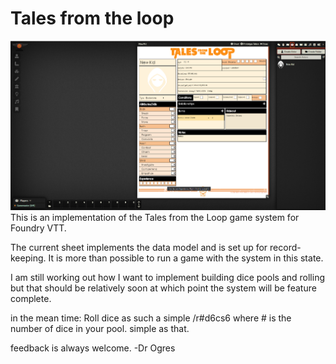 # Tales from the loop


<img src = "img/loop_system.png">
This is an implementation of the Tales from the Loop game system for Foundry VTT.  

The current sheet implements the data model and is set up for record-keeping. It is more than possible to run a game with the system in this state.

I am still working out how I want to implement building dice pools and rolling but that should be relatively soon at which point the system will be feature complete.

in the mean time:  Roll dice as such a simple /r#d6cs6  where # is the number of dice in your pool.  simple as that.

feedback is always welcome.
-Dr Ogres
